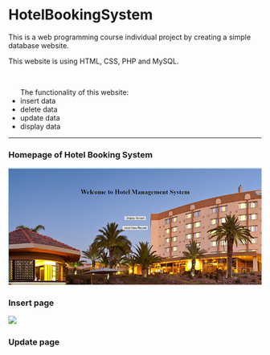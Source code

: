 # HotelBookingSystem

<p> This is a web programming course individual project by creating a simple database website.</p>
<p>This website is using HTML, CSS, PHP and MySQL.</p><br>
<ul>
The functionality of this website:
  <li>insert data</li>
  <li>delete data</li>
  <li> update data</li>
  <li>display data</li>
</ul>
<hr>
<h3>Homepage of Hotel Booking System</h3>
<img src="Homepage.png">
<br>
<h3>Insert page</h3>
<img src="insert.png>
<br>
<h3>Display page</h3>
<img src="display.png>
<br>
<h3>Update page</h3>
<img src="update.png>
